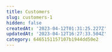 ```yaml
---
title: Customers
slug: customers-1
hidden: false
createdAt: '2023-04-12T01:31:25.227Z'
updatedAt: '2023-04-12T16:27:33.504Z'
category: 6465151157107b1944dd50e2
---
```


